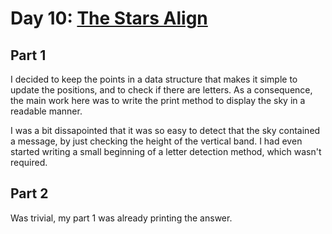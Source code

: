 # Day 10: [The Stars Align](https://adventofcode.com/2018/day/10)

## Part 1

I decided to keep the points in a data structure that makes it simple to update the positions, and to check if there are letters. As a consequence, the main work here was to write the print method to display the sky in a readable manner.

I was a bit dissapointed that it was so easy to detect that the sky contained a message, by just checking the height of the vertical band. I had even started writing a small beginning of a letter detection method, which wasn't required.

## Part 2

Was trivial, my part 1 was already printing the answer.